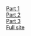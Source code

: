 [Part 1](https://telllurian.github.io/singolo/singolo1.html) <br>
[Part 2](https://telllurian.github.io/singolo/singolo2.html)<br>
[Part 3](https://telllurian.github.io/singolo/singolo3.html)<br>
[Full site](https://telllurian.github.io/singolo/index.html)
